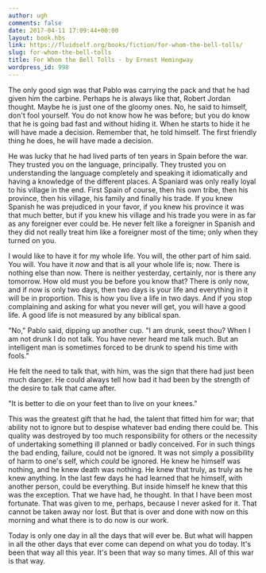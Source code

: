 ```yaml
---
author: ugh
comments: false
date: 2017-04-11 17:09:44+00:00
layout: book.hbs
link: https://fluidself.org/books/fiction/for-whom-the-bell-tolls/
slug: for-whom-the-bell-tolls
title: For Whom the Bell Tolls - by Ernest Hemingway
wordpress_id: 998
---
```


The only good sign was that Pablo was carrying the pack and that he had given him the carbine. Perhaps he is always like that, Robert Jordan thought. Maybe he is just one of the gloomy ones. No, he said to himself, don't fool yourself. You do not know how he was before; but you do know that he is going bad fast and without hiding it. When he starts to hide it he will have made a decision. Remember that, he told himself. The first friendly thing he does, he will have made a decision.

He was lucky that he had lived parts of ten years in Spain before the war. They trusted you on the language, principally. They trusted you on understanding the language completely and speaking it idiomatically and having a knowledge of the different places. A Spaniard was only really loyal to his village in the end. First Spain of course, then his own tribe, then his province, then his village, his family and finally his trade. If you knew Spanish he was prejudiced in your favor, if you knew his province it was that much better, but if you knew his village and his trade you were in as far as any foreigner ever could be. He never felt like a foreigner in Spanish and they did not really treat him like a foreigner most of the time; only when they turned on you.

I would like to have it for my whole life. You will, the other part of him said. You will. You have it _now_ and that is all your whole life is; now. There is nothing else than now. There is neither yesterday, certainly, nor is there any tomorrow. How old must you be before you know that? There is only now, and if now is only two days, then two days is your life and everything in it will be in proportion. This is how you live a life in two days. And if you stop complaining and asking for what you never will get, you will have a good life. A good life is not measured by any biblical span.

"No," Pablo said, dipping up another cup. "I am drunk, seest thou? When I am not drunk I do not talk. You have never heard me talk much. But an intelligent man is sometimes forced to be drunk to spend his time with fools."

He felt the need to talk that, with him, was the sign that there had just been much danger. He could always tell how bad it had been by the strength of the desire to talk that came after.

"It is better to die on your feet than to live on your knees."

This was the greatest gift that he had, the talent that fitted him for war; that ability not to ignore but to despise whatever bad ending there could be. This quality was destroyed by too much responsibility for others or the necessity of undertaking something ill planned or badly conceived. For in such things the bad ending, failure, could not be ignored. It was not simply a possibility of harm to one's self, which _could_ be ignored. He knew he himself was nothing, and he knew death was nothing. He knew that truly, as truly as he knew anything. In the last few days he had learned that he himself, with another person, could be everything. But inside himself he knew that this was the exception. That we have had, he thought. In that I have been most fortunate. That was given to me, perhaps, because I never asked for it. That cannot be taken away nor lost. But that is over and done with now on this morning and what there is to do now is our work.

Today is only one day in all the days that will ever be. But what will happen in all the other days that ever come can depend on what you do today. It's been that way all this year. It's been that way so many times. All of this war is that way.
